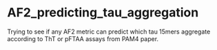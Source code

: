 # AF2_predicting_tau_aggregation
Trying to see if any AF2 metric can predict which tau 15mers aggregate according to ThT or pFTAA assays from PAM4 paper.
